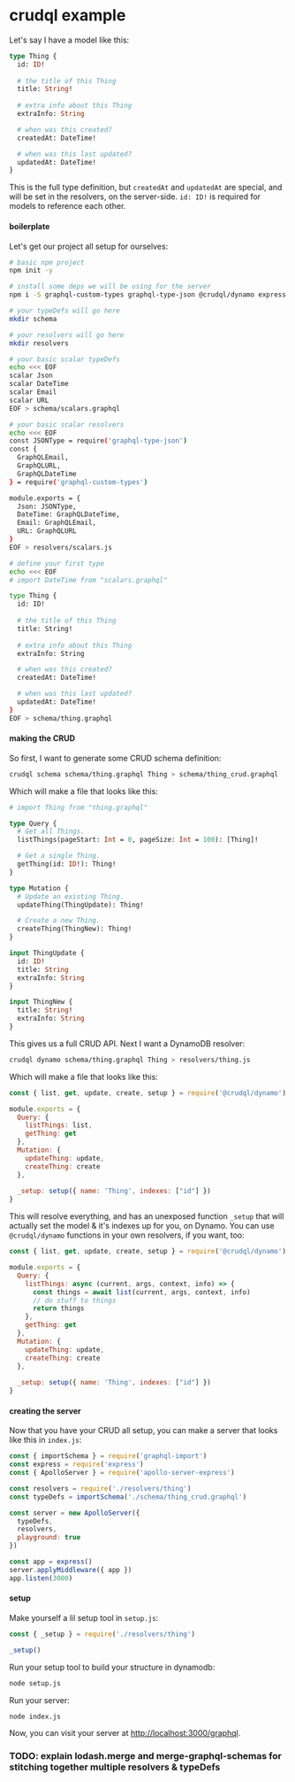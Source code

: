 # crudql example

Let's say I have a model like this:

```graphql
type Thing {
  id: ID!
  
  # the title of this Thing
  title: String!
  
  # extra info about this Thing
  extraInfo: String

  # when was this created?
  createdAt: DateTime!

  # when was this last updated?
  updatedAt: DateTime!
}
```

This is the full type definition, but `createdAt` and `updatedAt` are special, and will be set in the resolvers, on the server-side. `id: ID!` is required for models to reference each other.


#### boilerplate

Let's get our project all setup for ourselves:

```bash
# basic npm project
npm init -y

# install some deps we will be using for the server
npm i -S graphql-custom-types graphql-type-json @crudql/dynamo express apollo-server-express

# your typeDefs will go here
mkdir schema

# your resolvers will go here
mkdir resolvers

# your basic scalar typeDefs
echo <<< EOF
scalar Json
scalar DateTime
scalar Email
scalar URL
EOF > schema/scalars.graphql

# your basic scalar resolvers
echo <<< EOF
const JSONType = require('graphql-type-json')
const {
  GraphQLEmail,
  GraphQLURL,
  GraphQLDateTime
} = require('graphql-custom-types')

module.exports = {
  Json: JSONType,
  DateTime: GraphQLDateTime,
  Email: GraphQLEmail,
  URL: GraphQLURL
}
EOF > resolvers/scalars.js

# define your first type
echo <<< EOF
# import DateTime from "scalars.graphql"

type Thing {
  id: ID!
  
  # the title of this Thing
  title: String!
  
  # extra info about this Thing
  extraInfo: String

  # when was this created?
  createdAt: DateTime!

  # when was this last updated?
  updatedAt: DateTime!
}
EOF > schema/thing.graphql

```

#### making the CRUD

So first, I want to generate some CRUD schema definition:

```bash
crudql schema schema/thing.graphql Thing > schema/thing_crud.graphql
```

Which will make a file that looks like this:

```graphql
# import Thing from "thing.graphql"

type Query {
  # Get all Things.
  listThings(pageStart: Int = 0, pageSize: Int = 100): [Thing]!

  # Get a single Thing.
  getThing(id: ID!): Thing!
}

type Mutation {
  # Update an existing Thing.
  updateThing(ThingUpdate): Thing!

  # Create a new Thing.
  createThing(ThingNew): Thing!
}

input ThingUpdate {
  id: ID!
  title: String
  extraInfo: String
}

input ThingNew {
  title: String!
  extraInfo: String
}
```


This gives us a full CRUD API. Next I want a DynamoDB resolver:

```bash
crudql dynamo schema/thing.graphql Thing > resolvers/thing.js
```

Which will make a file that looks like this:

```js
const { list, get, update, create, setup } = require('@crudql/dynamo')

module.exports = {
  Query: {
    listThings: list,
    getThing: get
  },
  Mutation: {
    updateThing: update,
    createThing: create
  },
  
  _setup: setup({ name: 'Thing', indexes: ["id"] })
}
```

This will resolve everything, and has an unexposed function `_setup` that will actually set the model & it's indexes up for you, on Dynamo. You can use `@crudql/dynamo` functions in your own resolvers, if you want, too:

```js
const { list, get, update, create, setup } = require('@crudql/dynamo')

module.exports = {
  Query: {
    listThings: async (current, args, context, info) => {
      const things = await list(current, args, context, info)
      // do stuff to things
      return things
    },
    getThing: get
  },
  Mutation: {
    updateThing: update,
    createThing: create
  },
  
  _setup: setup({ name: 'Thing', indexes: ["id"] })
}
```

#### creating the server

Now that you have your CRUD all setup, you can make a server that looks like this in `index.js`:

```js
const { importSchema } = require('graphql-import')
const express = require('express')
const { ApolloServer } = require('apollo-server-express')

const resolvers = require('./resolvers/thing')
const typeDefs = importSchema('./schema/thing_crud.graphql')

const server = new ApolloServer({
  typeDefs,
  resolvers,
  playground: true
})

const app = express()
server.applyMiddleware({ app })
app.listen(3000)

```

#### setup

Make yourself a lil setup tool in `setup.js`:

```js
const { _setup } = require('./resolvers/thing')

_setup()
```

Run your setup tool to build your structure in dynamodb:

```bash
node setup.js
```

Run your server:

```bash
node index.js
```

Now, you can visit your server at [http://localhost:3000/graphql](http://localhost:3000/graphql).

### TODO: explain lodash.merge and merge-graphql-schemas for stitching together multiple resolvers & typeDefs